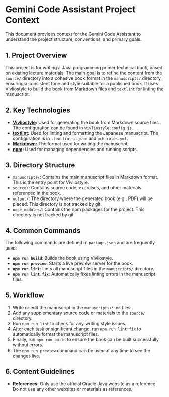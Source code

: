 # Gemini Code Assistant Project Context

This document provides context for the Gemini Code Assistant to understand the project structure, conventions, and primary goals.

## 1. Project Overview

This project is for writing a Java programming primer technical book, based on existing lecture materials. The main goal is to refine the content from the `source/` directory into a cohesive book format in the `manuscripts/` directory, ensuring a consistent tone and style suitable for a published book. It uses Vivliostyle to build the book from Markdown files and `textlint` for linting the manuscript.

## 2. Key Technologies

- **[Vivliostyle](https://vivliostyle.org/):** Used for generating the book from Markdown source files. The configuration can be found in `vivliostyle.config.js`.
- **[textlint](https://textlint.github.io/):** Used for linting and formatting the Japanese manuscript. The configuration is in `.textlintrc.json` and `prh-rules.yml`.
- **[Markdown](https://daringfireball.net/projects/markdown/):** The format used for writing the manuscript.
- **[npm](https://www.npmjs.com/):** Used for managing dependencies and running scripts.

## 3. Directory Structure

- `manuscripts/`: Contains the main manuscript files in Markdown format. This is the entry point for Vivliostyle.
- `source/`: Contains source code, exercises, and other materials referenced in the book.
- `output/`: The directory where the generated book (e.g., PDF) will be placed. This directory is not tracked by git.
- `node_modules/`: Contains the npm packages for the project. This directory is not tracked by git.

## 4. Common Commands

The following commands are defined in `package.json` and are frequently used:

- **`npm run build`**: Builds the book using Vivliostyle.
- **`npm run preview`**: Starts a live preview server for the book.
- **`npm run lint`**: Lints all manuscript files in the `manuscripts/` directory.
- **`npm run lint:fix`**: Automatically fixes linting errors in the manuscript files.

## 5. Workflow

1.  Write or edit the manuscript in the `manuscripts/*.md` files.
2.  Add any supplementary source code or materials to the `source/` directory.
3.  Run `npm run lint` to check for any writing style issues.
4.  After each task or significant change, run `npm run lint:fix` to automatically format the manuscript files.
5.  Finally, run `npm run build` to ensure the book can be built successfully without errors.
6.  The `npm run preview` command can be used at any time to see the changes live.


## 6. Content Guidelines

- **References:** Only use the official Oracle Java website as a reference. Do not use any other websites or materials as references.